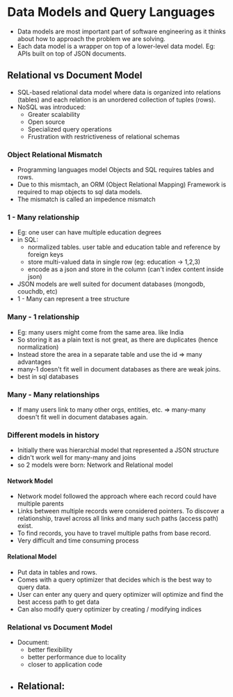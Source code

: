 # Data Models and Query Languages

- Data models are most important part of software engineering as it thinks about how to approach the problem we are solving.
- Each data model is a wrapper on top of a lower-level data model. Eg: APIs built on top of JSON documents.

## Relational vs Document Model

- SQL-based relational data model where data is organized into relations (tables) and each relation is an unordered collection of tuples (rows).
- NoSQL was introduced:
  - Greater scalability
  - Open source
  - Specialized query operations
  - Frustration with restrictiveness of relational schemas

### Object Relational Mismatch

- Programming languages model Objects and SQL requires tables and rows.
- Due to this mismtach, an ORM (Object Relational Mapping) Framework is required to map objects to sql data models.
- The mismatch is called an impedence mismatch

### 1 - Many relationship

- Eg: one user can have multiple education degrees
- in SQL:
  - normalized tables. user table and education table and reference by foreign keys
  - store multi-valued data in single row (eg: education -> 1,2,3)
  - encode as a json and store in the column (can't index content inside json)
- JSON models are well suited for document databases (mongodb, couchdb, etc)
- 1 - Many can represent a tree structure

### Many - 1 relationship

- Eg: many users might come from the same area. like India
- So storing it as a plain text is not great, as there are duplicates (hence normalization)
- Instead store the area in a separate table and use the id => many advantages
- many-1 doesn't fit well in document databases as there are weak joins.
- best in sql databases

### Many - Many relationships

- If many users link to many other orgs, entities, etc. => many-many doesn't fit well in document databases again.

### Different models in history

- Initially there was hierarchial model that represented a JSON structure
- didn't work well for many-many and joins
- so 2 models were born: Network and Relational model

#### Network Model

- Network model followed the approach where each record could have multiple parents
- Links between multiple records were considered pointers. To discover a relationship, travel across all links and many such paths (access path) exist.
- To find records, you have to travel multiple paths from base record.
- Very difficult and time consuming process

#### Relational Model

- Put data in tables and rows.
- Comes with a query optimizer that decides which is the best way to query data.
- User can enter any query and query optimizer will optimize and find the best access path to get data
- Can also modify query optimizer by creating / modifying indices

### Relational vs Document Model

- Document:
  - better flexibility
  - better performance due to locality
  - closer to application code
- Relational:
  -
